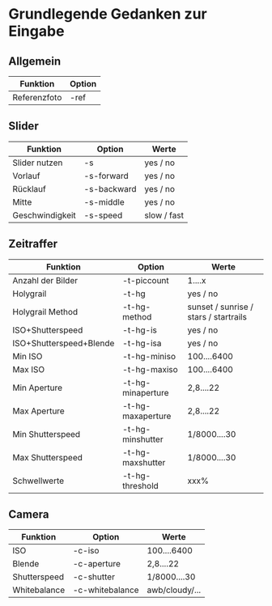 # Grundlegende Gedanken zur Eingabe

## Allgemein
Funktion | Option
---------|--------
Referenzfoto | -ref

## Slider
Funktion | Option | Werte
---------|--------|------
Slider nutzen | -s | yes / no
Vorlauf | -s-forward | yes / no
Rücklauf | -s-backward | yes / no
Mitte | -s-middle | yes / no
Geschwindigkeit | -s-speed | slow / fast

## Zeitraffer
Funktion | Option | Werte
---------|--------|------
Anzahl der Bilder | -t-piccount | 1....x
Holygrail | -t-hg | yes / no
Holygrail Method | -t-hg-method | sunset / sunrise / stars / startrails
ISO+Shutterspeed | -t-hg-is | yes / no
ISO+Shutterspeed+Blende | -t-hg-isa | yes / no
Min ISO | -t-hg-miniso | 100....6400
Max ISO | -t-hg-maxiso | 100....6400
Min Aperture | -t-hg-minaperture | 2,8....22
Max Aperture | -t-hg-maxaperture | 2,8....22
Min Shutterspeed | -t-hg-minshutter | 1/8000....30
Max Shutterspeed | -t-hg-maxshutter | 1/8000....30
Schwellwerte | -t-hg-threshold | xxx%

## Camera
Funktion | Option | Werte
---------|--------|------
ISO | -c-iso | 100....6400
Blende | -c-aperture | 2,8....22
Shutterspeed | -c-shutter | 1/8000....30
Whitebalance | -c-whitebalance | awb/cloudy/...
